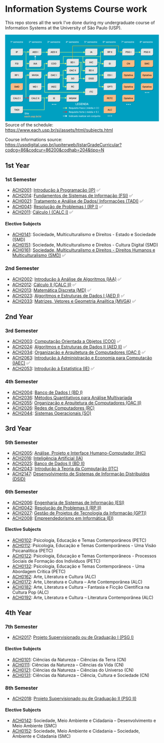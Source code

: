 <!--- Variables section --->

[ACH2001]: https://uspdigital.usp.br/jupiterweb/obterDisciplina?sgldis=ACH2001
[ACH2014]: https://uspdigital.usp.br/jupiterweb/obterDisciplina?sgldis=ACH2014
[ACH0021]: https://uspdigital.usp.br/jupiterweb/obterDisciplina?sgldis=ACH0021
[ACH0041]: https://uspdigital.usp.br/jupiterweb/obterDisciplina?sgldis=ACH0041
[ACH2011]: https://uspdigital.usp.br/jupiterweb/obterDisciplina?sgldis=ACH2011
[ACH0141]: https://uspdigital.usp.br/jupiterweb/obterDisciplina?sgldis=ACH0141
[ACH0151]: https://uspdigital.usp.br/jupiterweb/obterDisciplina?sgldis=ACH0151
[ACH0161]: https://uspdigital.usp.br/jupiterweb/obterDisciplina?sgldis=ACH0161
[ACH2002]: https://uspdigital.usp.br/jupiterweb/obterDisciplina?sgldis=ACH2002
[ACH2012]: https://uspdigital.usp.br/jupiterweb/obterDisciplina?sgldis=ACH2012
[ACH2013]: https://uspdigital.usp.br/jupiterweb/obterDisciplina?sgldis=ACH2013
[ACH2023]: https://uspdigital.usp.br/jupiterweb/obterDisciplina?sgldis=ACH2023
[ACH2033]: https://uspdigital.usp.br/jupiterweb/obterDisciplina?sgldis=ACH2033
[ACH2003]: https://uspdigital.usp.br/jupiterweb/obterDisciplina?sgldis=ACH2003
[ACH2024]: https://uspdigital.usp.br/jupiterweb/obterDisciplina?sgldis=ACH2024
[ACH2034]: https://uspdigital.usp.br/jupiterweb/obterDisciplina?sgldis=ACH2034
[ACH2063]: https://uspdigital.usp.br/jupiterweb/obterDisciplina?sgldis=ACH2063
[ACH2053]: https://uspdigital.usp.br/jupiterweb/obterDisciplina?sgldis=ACH2053
[ACH2004]: https://uspdigital.usp.br/jupiterweb/obterDisciplina?sgldis=ACH2004
[ACH2036]: https://uspdigital.usp.br/jupiterweb/obterDisciplina?sgldis=ACH2036
[ACH2055]: https://uspdigital.usp.br/jupiterweb/obterDisciplina?sgldis=ACH2055
[ACH2026]: https://uspdigital.usp.br/jupiterweb/obterDisciplina?sgldis=ACH2026
[ACH2044]: https://uspdigital.usp.br/jupiterweb/obterDisciplina?sgldis=ACH2044
[ACH2005]: https://uspdigital.usp.br/jupiterweb/obterDisciplina?sgldis=ACH2005
[ACH2016]: https://uspdigital.usp.br/jupiterweb/obterDisciplina?sgldis=ACH2016
[ACH2025]: https://uspdigital.usp.br/jupiterweb/obterDisciplina?sgldis=ACH2025
[ACH2043]: https://uspdigital.usp.br/jupiterweb/obterDisciplina?sgldis=ACH2043
[ACH2147]: https://uspdigital.usp.br/jupiterweb/obterDisciplina?sgldis=ACH2147
[ACH2006]: https://uspdigital.usp.br/jupiterweb/obterDisciplina?sgldis=ACH2006
[ACH0042]: https://uspdigital.usp.br/jupiterweb/obterDisciplina?sgldis=ACH0042
[ACH2027]: https://uspdigital.usp.br/jupiterweb/obterDisciplina?sgldis=ACH2027
[ACH2008]: https://uspdigital.usp.br/jupiterweb/obterDisciplina?sgldis=ACH2008
[ACH0102]: https://uspdigital.usp.br/jupiterweb/obterDisciplina?sgldis=ACH0102
[ACH0112]: https://uspdigital.usp.br/jupiterweb/obterDisciplina?sgldis=ACH0112
[ACH0122]: https://uspdigital.usp.br/jupiterweb/obterDisciplina?sgldis=ACH0122
[ACH0132]: https://uspdigital.usp.br/jupiterweb/obterDisciplina?sgldis=ACH0132
[ACH0162]: https://uspdigital.usp.br/jupiterweb/obterDisciplina?sgldis=ACH0162
[ACH0172]: https://uspdigital.usp.br/jupiterweb/obterDisciplina?sgldis=ACH0172
[ACH0182]: https://uspdigital.usp.br/jupiterweb/obterDisciplina?sgldis=ACH0182
[ACH0192]: https://uspdigital.usp.br/jupiterweb/obterDisciplina?sgldis=ACH0192
[ACH2017]: https://uspdigital.usp.br/jupiterweb/obterDisciplina?sgldis=ACH2017
[ACH0101]: https://uspdigital.usp.br/jupiterweb/obterDisciplina?sgldis=ACH0101
[ACH0111]: https://uspdigital.usp.br/jupiterweb/obterDisciplina?sgldis=ACH0111
[ACH0121]: https://uspdigital.usp.br/jupiterweb/obterDisciplina?sgldis=ACH0121
[ACH0131]: https://uspdigital.usp.br/jupiterweb/obterDisciplina?sgldis=ACH0131
[ACH2018]: https://uspdigital.usp.br/jupiterweb/obterDisciplina?sgldis=ACH2018
[ACH0142]: https://uspdigital.usp.br/jupiterweb/obterDisciplina?sgldis=ACH0142
[ACH0152]: https://uspdigital.usp.br/jupiterweb/obterDisciplina?sgldis=ACH0152

# Information Systems Course work

This repo stores all the work I've done during my undergraduate course of Information Systems at the University of São Paulo (USP).

![Schedule chart of the course](ISCourseSchedule.png)
Source of the schedule: https://www.each.usp.br/si/assets/html/subjects.html

Course informations source: https://uspdigital.usp.br/jupiterweb/listarGradeCurricular?codcg=86&codcur=86200&codhab=204&tipo=N

## 1st Year

### 1st Semester

- [ACH2001]: [Introdução à Programação (IP)](1Sem/IP) ✅
- [ACH2014]: [Fundamentos de Sistemas de Informação (FSI)](1Sem/FSI) ✅
- [ACH0021]: [Tratamento e Análise de Dados/ Informações (TADI)](1Sem/TADI) ✅
- [ACH0041]: [Resolução de Problemas I (RP I)](1Sem/RP1) ✅
- [ACH2011]: [Cálculo I (CALC I)](1Sem/CALC1) ✅

#### Elective Subjects

- [ACH0141]: Sociedade, Multiculturalismo e Direitos - Estado e Sociedade (SMD)
- [ACH0151]: Sociedade, Multiculturalismo e Direitos - Cultura Digital (SMD)
- [ACH0161]: [Sociedade, Multiculturalismo e Direitos - Direitos Humanos e Multiculturalismo (SMD)](1Sem/SMD) ✅

### 2nd Semester

- [ACH2002]: [Introdução à Análise de Algoritmos (IAA)](2Sem/IAA) ✅
- [ACH2012]: [Cálculo II (CALC II)](2Sem/CALC2) ✅
- [ACH2013]: [Matemática Discreta (MD)](2Sem/MD) ✅
- [ACH2023]: [Algoritmos e Estruturas de Dados I (AED I)](2Sem/AED) ✅
- [ACH2033]: [Matrizes, Vetores e Geometria Analítica (MVGA)](2Sem/MVGA) ✅

## 2nd Year

### 3rd Semester

- [ACH2003]: [Computação Orientada a Objetos (COO)](3Sem/COO) ✅
- [ACH2024]: [Algoritmos e Estruturas de Dados II (AED II)](3Sem/AED2) ✅
- [ACH2034]: [Organização e Arquitetura de Computadores (OAC I)](3Sem/OAC1) ✅
- [ACH2063]: [Introdução à Administração e Economia para Computação (IAEC)](3Sem/IAEC) ✅
- [ACH2053]: [Introdução à Estatística (IE)](3Sem/IE) ✅

### 4th Semester

- [ACH2004]: [Banco de Dados I (BD I)](4Sem/BD1)
- [ACH2036]: [Métodos Quantitativos para Análise Multivariada](4Sem/MQA)
- [ACH2055]: [Organização e Arquitetura de Computadores (OAC II)](4Sem/OAC2)
- [ACH2026]: [Redes de Computadores (RC)](4Sem/RC)
- [ACH2044]: [Sistemas Operacionais (SO)](4Sem/SO)

## 3rd Year

### 5th Semester

- [ACH2005]: [Análise, Projeto e Interface Humano-Computador (IHC)](5Sem/IHC)
- [ACH2016]: [Inteligência Artificial (IA)](5Sem/IA)
- [ACH2025]: [Banco de Dados II (BD II)](5Sem/BD2)
- [ACH2043]: [Introdução à Teoria da Computação (ITC)](5Sem/ITC)
- [ACH2147]: [Desenvolvimento de Sistemas de Informação Distribuídos (DSID)](5Sem/DSID)

### 6th Semester

- [ACH2006]: [Engenharia de Sistemas de Informação (ESI)](6Sem/ESI)
- [ACH0042]: [Resolução de Problemas II (RP II)](6Sem/RP2)
- [ACH2027]: [Gestão de Projetos de Tecnologia da Informação (GPTI)](6Sem/GPTI)
- [ACH2008]: [Empreendedorismo em Informática (EI)](6Sem/EI)

#### Elective Subjects

- [ACH0102]: Psicologia, Educação e Temas Contemporâneos (PETC)
- [ACH0112]: Psicologia, Educação e Temas Contemporâneos - Uma Visão Psicanalítica (PETC)
- [ACH0122]: Psicologia, Educação e Temas Contemporâneos - Processos Sociais de Formação dos Indivíduos (PETC)
- [ACH0132]: Psicologia, Educação e Temas Contemporâneos - Uma Abordagem Crítica (PETC)
- [ACH0162]: Arte, Literatura e Cultura (ALC)
- [ACH0172]: Arte, Literatura e Cultura – Arte Contemporânea (ALC)
- [ACH0182]: Arte, Literatura e Cultura – Fantasia e Ficção Científica na Cultura Pop (ALC)
- [ACH0192]: Arte, Literatura e Cultura – Literatura Contemporânea (ALC)

## 4th Year

### 7th Semester

- [ACH2017]: [Projeto Supervisionado ou de Graduação I (PSG I)](7Sem/PSG1)

#### Elective Subjects

- [ACH0101]: Ciências da Natureza – Ciências da Terra (CN)
- [ACH0111]: Ciências da Natureza – Ciências da Vida (CN)
- [ACH0121]: Ciências da Natureza – Ciências do Universo (CN)
- [ACH0131]: Ciências da Natureza – Ciência, Cultura e Sociedade (CN)

### 8th Semester

- [ACH2018]: [Projeto Supervisionado ou de Graduação II (PSG II)](7Sem/PSG2)

#### Elective Subjects

- [ACH0142]: Sociedade, Meio Ambiente e Cidadania – Desenvolvimento e Meio Ambiente (SMC)
- [ACH0152]: Sociedade, Meio Ambiente e Cidadania – Sociedade, Ambiente e Cidadania (SMC)
